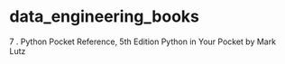 # data_engineering_books


7 . Python Pocket Reference, 5th Edition Python in Your Pocket by Mark Lutz
